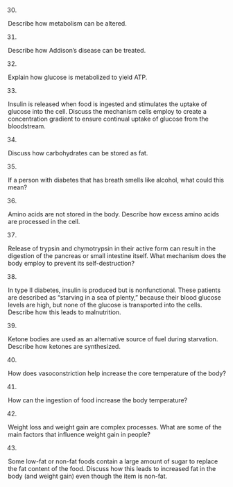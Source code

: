 30. 

Describe how metabolism can be altered.

31. 

Describe how Addison’s disease can be treated.

32. 

Explain how glucose is metabolized to yield ATP.

33. 

Insulin is released when food is ingested and stimulates the uptake of glucose
into the cell. Discuss the mechanism cells employ to create a concentration
gradient to ensure continual uptake of glucose from the bloodstream.

34. 

Discuss how carbohydrates can be stored as fat.

35. 

If a person with diabetes that has breath smells like alcohol, what could this
mean?

36. 

Amino acids are not stored in the body. Describe how excess amino acids are
processed in the cell.

37. 

Release of trypsin and chymotrypsin in their active form can result in the
digestion of the pancreas or small intestine itself. What mechanism does the
body employ to prevent its self-destruction?

38. 

In type II diabetes, insulin is produced but is nonfunctional. These patients
are described as “starving in a sea of plenty,” because their blood glucose
levels are high, but none of the glucose is transported into the cells.
Describe how this leads to malnutrition.

39. 

Ketone bodies are used as an alternative source of fuel during starvation.
Describe how ketones are synthesized.

40. 

How does vasoconstriction help increase the core temperature of the body?

41. 

How can the ingestion of food increase the body temperature?

42. 

Weight loss and weight gain are complex processes. What are some of the main
factors that influence weight gain in people?

43. 

Some low-fat or non-fat foods contain a large amount of sugar to replace the
fat content of the food. Discuss how this leads to increased fat in the body
(and weight gain) even though the item is non-fat.


